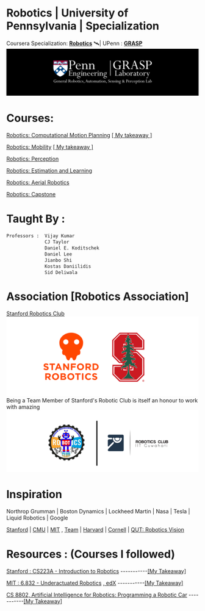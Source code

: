 # Robotics | University of Pennsylvania | Specialization
Coursera Specialization: <b>[Robotics](https://www.coursera.org/specializations/robotics)</b> 🛰| UPenn : <b>[GRASP](https://www.grasp.upenn.edu/)</b>
<img src="https://github.com/SKKSaikia/roboticsPenn/blob/master/res/logo-grasp_banner.png">

# Courses:

[Robotics: Computational Motion Planning](https://www.coursera.org/learn/robotics-motion-planning/)  [[ My takeaway ]](#)

[Robotics: Mobility](https://www.coursera.org/learn/robotics-mobility/)  [[ My takeaway ]](#)

[Robotics: Perception](https://www.coursera.org/learn/robotics-perception/)

[Robotics: Estimation and Learning](https://www.coursera.org/learn/robotics-learning/)

[Robotics: Aerial Robotics](https://www.coursera.org/learn/robotics-flight/)

[Robotics: Capstone](https://www.coursera.org/learn/robotics-capstone/) 

# Taught By :
    Professors :  Vijay Kumar
                  CJ Taylor
                  Daniel E. Koditschek
                  Daniel Lee
                  Jianbo Shi
                  Kostas Daniilidis
                  Sid Deliwala
                  
# Association [Robotics Association]
[Stanford Robotics Club](http://roboticsclub.stanford.edu/)
<img src="https://github.com/SKKSaikia/roboticsPenn/blob/master/res/ssrc.png">
Being a Team Member of Stanford's Robotic Club is itself an honour to work with amazing
<img src="https://github.com/SKKSaikia/roboticsPenn/blob/master/res/roboaec.png">

# Inspiration
Northrop Grumman | Boston Dynamics | Lockheed Martin | Nasa | Tesla | Liquid Robotics | Google

[Stanford](https://cs.stanford.edu/groups/manips/) | [CMU](https://www.ri.cmu.edu/) | [MIT](https://robotics.mit.edu/) , [Team](http://roboteam.mit.edu/) | [Harvard](http://hrl.harvard.edu/people/) | [Cornell](http://www.robotics.cornell.edu/courses/) | [QUT: Robotics Vision](https://robotacademy.net.au/)

# Resources : (Courses I followed)

[Stanford : CS223A - Introduction to Robotics](https://see.stanford.edu/Course/CS223A/33) -----------[[My Takeaway]](#)

[MIT : 6.832 - Underactuated Robotics](http://underactuated.mit.edu/underactuated.html) [, edX](https://courses.edx.org/courses/course-v1:MITx+6.832x_2+3T2015/) -----------[[My Takeaway]](#)

[CS 8802, Artificial Intelligence for Robotics: Programming a Robotic Car](https://www.udacity.com/course/artificial-intelligence-for-robotics--cs373) -----------[[My Takeaway]](#)

